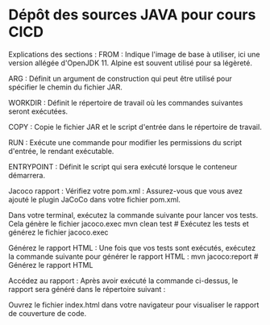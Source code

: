 # Dépôt des sources JAVA pour cours CICD 

Explications des sections :
FROM : Indique l'image de base à utiliser, ici une version allégée d'OpenJDK 11. Alpine est souvent utilisé pour sa légèreté.

ARG : Définit un argument de construction qui peut être utilisé pour spécifier le chemin du fichier JAR.

WORKDIR : Définit le répertoire de travail où les commandes suivantes seront exécutées.

COPY : Copie le fichier JAR et le script d'entrée dans le répertoire de travail.

RUN : Exécute une commande pour modifier les permissions du script d'entrée, le rendant exécutable.

ENTRYPOINT : Définit le script qui sera exécuté lorsque le conteneur démarrera.

Jacoco rapport :
Vérifiez votre pom.xml : Assurez-vous que vous avez ajouté le plugin JaCoCo dans votre fichier pom.xml.

Dans votre terminal, exécutez la commande suivante pour lancer vos tests. Cela génère le fichier jacoco.exec
mvn clean test          # Exécutez les tests et générez le fichier jacoco.exec

Générez le rapport HTML : Une fois que vos tests sont exécutés, exécutez la commande suivante pour générer le rapport HTML :
mvn jacoco:report      # Générez le rapport HTML

Accédez au rapport : Après avoir exécuté la commande ci-dessus, le rapport sera généré dans le répertoire suivant :

Ouvrez le fichier index.html dans votre navigateur pour visualiser le rapport de couverture de code.

